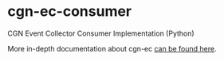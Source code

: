 # cgn-ec-consumer

CGN Event Collector Consumer Implementation (Python)

More in-depth documentation about cgn-ec [can be found here](https://docs.cgn-ec.veesix-networks.co.uk/api/python_sdk/).
